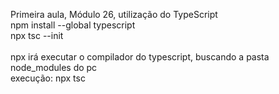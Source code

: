 Primeira aula, Módulo 26, utilização do TypeScript</br>
npm install --global typescript </br>
npx tsc --init </br>
</br>
npx irá executar o compilador do typescript, buscando a pasta node_modules do pc</br>
execução: npx tsc

